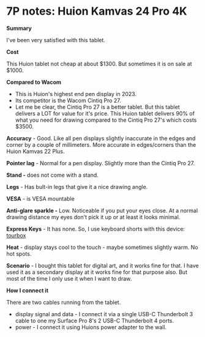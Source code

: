 # 7P notes: Huion Kamvas 24 Pro 4K

**Summary**

I've been very satisfied with this tablet.

**Cost**

This Huion tablet not cheap at about $1300. But sometimes it is on sale at $1000.&#x20;

**Compared to Wacom**

* This is Huion's highest end pen display in 2023.&#x20;
* Its competitor is the Wacom Cintiq Pro 27.&#x20;
* Let me be clear, the Cintiq Pro 27 is a better tablet. But this tablet delivers a LOT for value for it's price. This Huion tablet delivers 90% of what you need for drawing compared to the Cintiq Pro 27's which costs $3500.

**Accuracy** - Good. Like all pen displays slightly inaccurate in the edges and corner by a couple of millimeters. More accurate in edges/corners than the Huion Kamvas 22 Plus.

**Pointer lag** - Normal for a pen display. Slightly more than the Cintiq Pro 27.

**Stand -** does not come with a stand.

**Legs** - Has bult-in legs that give it a nice drawing angle.

**VESA** - is VESA mountable

**Anti-glare sparkle -** Low. Noticeable if you put your eyes close. At a normal drawing distance my eyes don't pick it up or at least it looks minimal.

**Express Keys** - It has none. So, I use keyboard shorts with this device: [tourbox](../../accessories/tourbox.md)

**Heat** - display stays cool to the touch - maybe sometimes slightly warm. No hot spots.

**Scenario** - I bought this tablet for digital art, and it works fine for that. I have used it as a secondary display at it works fine for that purpose also. But most of the time I only use it when I want to draw.

**How I connect it**

There are two cables running from the tablet.

* display signal and data - I connect it via a single USB-C Thunderbolt 3 cable to one my Surface Pro 8's 2 USB-C Thunderbolt 4 ports.
* power - I connect it using Huions power adapter to the wall.&#x20;





